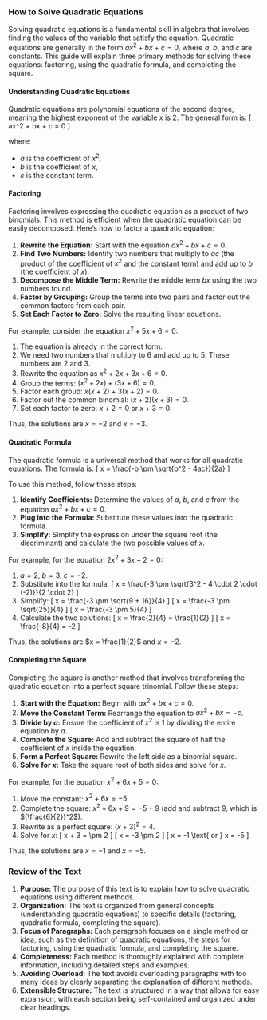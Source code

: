 ### How to Solve Quadratic Equations

Solving quadratic equations is a fundamental skill in algebra that involves finding the values of the variable that satisfy the equation. Quadratic equations are generally in the form $ax^2 + bx + c = 0$, where $a$, $b$, and $c$ are constants. This guide will explain three primary methods for solving these equations: factoring, using the quadratic formula, and completing the square.

#### Understanding Quadratic Equations

Quadratic equations are polynomial equations of the second degree, meaning the highest exponent of the variable $x$ is 2. The general form is:
\[ ax^2 + bx + c = 0 \]

where:
- $a$ is the coefficient of $x^2$,
- $b$ is the coefficient of $x$,
- $c$ is the constant term.

#### Factoring

Factoring involves expressing the quadratic equation as a product of two binomials. This method is efficient when the quadratic equation can be easily decomposed. Here’s how to factor a quadratic equation:

1. **Rewrite the Equation:** Start with the equation $ax^2 + bx + c = 0$.
2. **Find Two Numbers:** Identify two numbers that multiply to $ac$ (the product of the coefficient of $x^2$ and the constant term) and add up to $b$ (the coefficient of $x$).
3. **Decompose the Middle Term:** Rewrite the middle term $bx$ using the two numbers found.
4. **Factor by Grouping:** Group the terms into two pairs and factor out the common factors from each pair.
5. **Set Each Factor to Zero:** Solve the resulting linear equations.

For example, consider the equation $x^2 + 5x + 6 = 0$:
1. The equation is already in the correct form.
2. We need two numbers that multiply to 6 and add up to 5. These numbers are 2 and 3.
3. Rewrite the equation as $x^2 + 2x + 3x + 6 = 0$.
4. Group the terms: $(x^2 + 2x) + (3x + 6) = 0$.
5. Factor each group: $x(x + 2) + 3(x + 2) = 0$.
6. Factor out the common binomial: $(x + 2)(x + 3) = 0$.
7. Set each factor to zero: $x + 2 = 0$ or $x + 3 = 0$.

Thus, the solutions are $x = -2$ and $x = -3$.

#### Quadratic Formula

The quadratic formula is a universal method that works for all quadratic equations. The formula is:
\[ x = \frac{-b \pm \sqrt{b^2 - 4ac}}{2a} \]

To use this method, follow these steps:
1. **Identify Coefficients:** Determine the values of $a$, $b$, and $c$ from the equation $ax^2 + bx + c = 0$.
2. **Plug into the Formula:** Substitute these values into the quadratic formula.
3. **Simplify:** Simplify the expression under the square root (the discriminant) and calculate the two possible values of $x$.

For example, for the equation $2x^2 + 3x - 2 = 0$:
1. $a = 2$, $b = 3$, $c = -2$.
2. Substitute into the formula:
   \[ x = \frac{-3 \pm \sqrt{3^2 - 4 \cdot 2 \cdot (-2)}}{2 \cdot 2} \]
3. Simplify:
   \[ x = \frac{-3 \pm \sqrt{9 + 16}}{4} \]
   \[ x = \frac{-3 \pm \sqrt{25}}{4} \]
   \[ x = \frac{-3 \pm 5}{4} \]
4. Calculate the two solutions:
   \[ x = \frac{2}{4} = \frac{1}{2} \]
   \[ x = \frac{-8}{4} = -2 \]

Thus, the solutions are $x = \frac{1}{2}$ and $x = -2$.

#### Completing the Square

Completing the square is another method that involves transforming the quadratic equation into a perfect square trinomial. Follow these steps:

1. **Start with the Equation:** Begin with $ax^2 + bx + c = 0$.
2. **Move the Constant Term:** Rearrange the equation to $ax^2 + bx = -c$.
3. **Divide by $a$:** Ensure the coefficient of $x^2$ is 1 by dividing the entire equation by $a$.
4. **Complete the Square:** Add and subtract the square of half the coefficient of $x$ inside the equation.
5. **Form a Perfect Square:** Rewrite the left side as a binomial square.
6. **Solve for $x$:** Take the square root of both sides and solve for $x$.

For example, for the equation $x^2 + 6x + 5 = 0$:
1. Move the constant: $x^2 + 6x = -5$.
2. Complete the square: $x^2 + 6x + 9 = -5 + 9$ (add and subtract $9$, which is $(\frac{6}{2})^2$).
3. Rewrite as a perfect square: $(x + 3)^2 = 4$.
4. Solve for $x$:
   \[ x + 3 = \pm 2 \]
   \[ x = -3 \pm 2 \]
   \[ x = -1 \text{ or } x = -5 \]

Thus, the solutions are $x = -1$ and $x = -5$.

### Review of the Text

1. **Purpose:** The purpose of this text is to explain how to solve quadratic equations using different methods.
2. **Organization:** The text is organized from general concepts (understanding quadratic equations) to specific details (factoring, quadratic formula, completing the square).
3. **Focus of Paragraphs:** Each paragraph focuses on a single method or idea, such as the definition of quadratic equations, the steps for factoring, using the quadratic formula, and completing the square.
4. **Completeness:** Each method is thoroughly explained with complete information, including detailed steps and examples.
5. **Avoiding Overload:** The text avoids overloading paragraphs with too many ideas by clearly separating the explanation of different methods.
6. **Extensible Structure:** The text is structured in a way that allows for easy expansion, with each section being self-contained and organized under clear headings.
